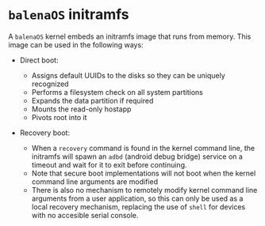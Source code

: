 # `balenaOS` initramfs

A `balenaOS` kernel embeds an initramfs image that runs from memory. This image
can be used in the following ways:

* Direct boot:
  *  Assigns default UUIDs to the disks so they can be uniquely recognized
  *  Performs a filesystem check on all system partitions
  *  Expands the data partition if required
  *  Mounts the read-only hostapp
  *  Pivots root into it

* Recovery boot:
  * When a `recovery` command is found in the kernel command line, the
    initramfs will spawn an `adbd` (android debug bridge) service on a timeout
    and wait for it to exit before continuing.
  * Note that secure boot implementations will not boot when the kernel command
    line arguments are modified
  * There is also no mechanism to remotely modify kernel command line arguments
    from a user application, so this can only be used as a local recovery
    mechanism, replacing the use of `shell` for devices with no accesible
    serial console.
